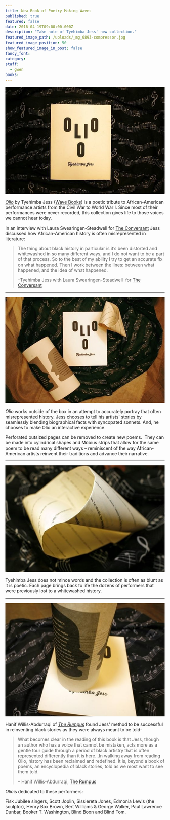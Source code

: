 ```yaml
---
title: New Book of Poetry Making Waves
published: true
featured: false
date: 2016-04-19T09:00:00.000Z
description: "Take note of Tyehimba Jess' new collection."
featured_image_path: /uploads/_mg_0893-compressor.jpg
featured_image_position: 50
show_featured_image_in_post: false
fancy_font:
category:
staff:
  - gwen
books:
---
```



![full-img](/uploads/versions/rsz__mg_0806-compressor---x----560-374x---.jpg)

*[Olio](http://www.brooklinebooksmith-shop.com/book/9781940696201)* by Tyehimba Jess ([Wave Books](http://www.wavepoetry.com/)) is a poetic tribute to African-American performance artists from the Civil War to World War I. Since most of their performances were never recorded, this collection gives life to those voices we cannot hear today.&nbsp;

In an interview with Laura Swearingen-Steadwell for [The Conversant](http://theconversant.org/?p=7581)&nbsp;Jess discussed how African-American history is often misrepresented in literature:

> The thing about black history in particular is it’s been distorted and whitewashed in so many different ways, and I do not want to be a part of that process. So to the best of my ability I try to get an accurate fix on what happened. Then I work between the lines: between what happened, and the idea of what happened.
>
> –Tyehimba Jess with Laura Swearingen-Steadwell &nbsp;for [The Conversant](http://theconversant.org/?p=7581)

---

![](/uploads/versions/rsz_1_mg_0873-compressor---x----560-373x---.jpg)

*Olio*&nbsp;works outside of the box in an attempt to accurately portray that often misrepresented history. Jess chooses to tell his artists' stories by seamlessly blending biographical facts with syncopated sonnets. And, he chooses to make Olio an interactive experience.

Perforated outsized pages can be removed to create new poems. &nbsp;They can be made into cylindrical shapes and M&ouml;bius strips that allow for the same poem to be read many different ways – reminiscent of the way African-American artists reinvent their traditions and advance their narrative.

---

![full-img](/uploads/versions/rsz__mg_0896-compressor---x----560-374x---.jpg)

Tyehimba Jess does not mince words and the collection is often as blunt as it is poetic. Each page brings back to life the dozens of performers that were previously lost to a whitewashed history.

---

![full-img](/uploads/versions/rsz__mg_0809-compressor---x----527-374x---.jpg)

Hanif Willis-Abdurraqi of&nbsp;[*The Rumpus*](http://therumpus.net/) found Jess' method to be successful in reinventing black stories as they were always meant to be told-

> What becomes clear in the reading of this book is that Jess, though an author who has a voice that cannot be mistaken, acts more as a gentle tour guide through a period of black artistry that is often represented differently than it is here…In walking away from reading Olio, history has been reclaimed and redefined. It is, beyond a book of poems, an encyclopedia of black stories, told as we most want to see them told.
>
> – Hanif Willis-Abdurraqi, [The Rumpus](http://therumpus.net/2016/04/olio-by-tyehimba-jess/)

*Olio*is dedicated to these performers:

Fisk Jubilee singers, Scott Joplin, Sissiereta Jones, Edmonia Lewis (the sculptor), Henry Box Brown, Bert Williams & George Walker, Paul Lawrence Dunbar, Booker T. Washington, Blind Boon and Blind Tom.